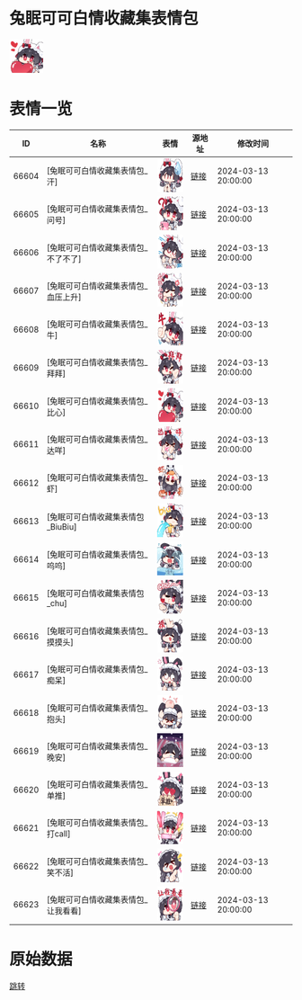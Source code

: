 # 兔眠可可白情收藏集表情包

<img src="./cover.png" height="60" alt="cover" />

# 表情一览

|ID|名称|表情|源地址|修改时间|
|----|----|----|----|----|
|66604|[兔眠可可白情收藏集表情包_汗]|<img src="./pic/066604_%5B兔眠可可白情收藏集表情包_汗%5D.png" height="60" alt="汗"/>|[链接](https://i0.hdslb.com/bfs/garb/7b42e184fb83bf3159af58625ac9211ebd57f354.png)|2024-03-13 20:00:00|
|66605|[兔眠可可白情收藏集表情包_问号]|<img src="./pic/066605_%5B兔眠可可白情收藏集表情包_问号%5D.png" height="60" alt="问号"/>|[链接](https://i0.hdslb.com/bfs/garb/7f4d04a17a5273ec9f52f6e0b3121b05241af7fc.png)|2024-03-13 20:00:00|
|66606|[兔眠可可白情收藏集表情包_不了不了]|<img src="./pic/066606_%5B兔眠可可白情收藏集表情包_不了不了%5D.png" height="60" alt="不了不了"/>|[链接](https://i0.hdslb.com/bfs/garb/40d06ab79a6eeea7c7dd3363f7d2c282b577573a.png)|2024-03-13 20:00:00|
|66607|[兔眠可可白情收藏集表情包_血压上升]|<img src="./pic/066607_%5B兔眠可可白情收藏集表情包_血压上升%5D.png" height="60" alt="血压上升"/>|[链接](https://i0.hdslb.com/bfs/garb/1245240f15850f6a26c506a3fb5e2eee9b278814.png)|2024-03-13 20:00:00|
|66608|[兔眠可可白情收藏集表情包_牛]|<img src="./pic/066608_%5B兔眠可可白情收藏集表情包_牛%5D.png" height="60" alt="牛"/>|[链接](https://i0.hdslb.com/bfs/garb/1e7e81102b6dd03e9163cf1bc1d0ed050a30e0c8.png)|2024-03-13 20:00:00|
|66609|[兔眠可可白情收藏集表情包_拜拜]|<img src="./pic/066609_%5B兔眠可可白情收藏集表情包_拜拜%5D.png" height="60" alt="拜拜"/>|[链接](https://i0.hdslb.com/bfs/garb/10a74a3074a66de115e68611d3cd22617330b590.png)|2024-03-13 20:00:00|
|66610|[兔眠可可白情收藏集表情包_比心]|<img src="./pic/066610_%5B兔眠可可白情收藏集表情包_比心%5D.png" height="60" alt="比心"/>|[链接](https://i0.hdslb.com/bfs/garb/f4e3c996d4121bd1bd2c343401b351dc0d04b156.png)|2024-03-13 20:00:00|
|66611|[兔眠可可白情收藏集表情包_达咩]|<img src="./pic/066611_%5B兔眠可可白情收藏集表情包_达咩%5D.png" height="60" alt="达咩"/>|[链接](https://i0.hdslb.com/bfs/garb/5aca3bc94c8ef3774bb916919b84f5245f12b37f.png)|2024-03-13 20:00:00|
|66612|[兔眠可可白情收藏集表情包_虾]|<img src="./pic/066612_%5B兔眠可可白情收藏集表情包_虾%5D.png" height="60" alt="虾"/>|[链接](https://i0.hdslb.com/bfs/garb/f7dc578170b26b1c933d4556df7141c295fb6b45.png)|2024-03-13 20:00:00|
|66613|[兔眠可可白情收藏集表情包_BiuBiu]|<img src="./pic/066613_%5B兔眠可可白情收藏集表情包_BiuBiu%5D.png" height="60" alt="BiuBiu"/>|[链接](https://i0.hdslb.com/bfs/garb/5869a547b15872af474a2c32261ba1e2c76d1e57.png)|2024-03-13 20:00:00|
|66614|[兔眠可可白情收藏集表情包_呜呜]|<img src="./pic/066614_%5B兔眠可可白情收藏集表情包_呜呜%5D.png" height="60" alt="呜呜"/>|[链接](https://i0.hdslb.com/bfs/garb/d08b35d9c68bb2a49862ef3843d12190f4f7d0e0.png)|2024-03-13 20:00:00|
|66615|[兔眠可可白情收藏集表情包_chu]|<img src="./pic/066615_%5B兔眠可可白情收藏集表情包_chu%5D.png" height="60" alt="chu"/>|[链接](https://i0.hdslb.com/bfs/garb/ce13779e6a8ace447ad49a20b8007ad98cbd4cf4.png)|2024-03-13 20:00:00|
|66616|[兔眠可可白情收藏集表情包_摸摸头]|<img src="./pic/066616_%5B兔眠可可白情收藏集表情包_摸摸头%5D.png" height="60" alt="摸摸头"/>|[链接](https://i0.hdslb.com/bfs/garb/b793b0135b92dfb5159aa1600b6f002ed972a956.png)|2024-03-13 20:00:00|
|66617|[兔眠可可白情收藏集表情包_痴呆]|<img src="./pic/066617_%5B兔眠可可白情收藏集表情包_痴呆%5D.png" height="60" alt="痴呆"/>|[链接](https://i0.hdslb.com/bfs/garb/e7382772ab760bb67be0e53bb51229713fb932a2.png)|2024-03-13 20:00:00|
|66618|[兔眠可可白情收藏集表情包_抱头]|<img src="./pic/066618_%5B兔眠可可白情收藏集表情包_抱头%5D.png" height="60" alt="抱头"/>|[链接](https://i0.hdslb.com/bfs/garb/c3f2497bc8ce7360362accdb6aff0f02a6ac4977.png)|2024-03-13 20:00:00|
|66619|[兔眠可可白情收藏集表情包_晚安]|<img src="./pic/066619_%5B兔眠可可白情收藏集表情包_晚安%5D.png" height="60" alt="晚安"/>|[链接](https://i0.hdslb.com/bfs/garb/f3fbc8b740be5f8aa15ed98650acedc511bf0a52.png)|2024-03-13 20:00:00|
|66620|[兔眠可可白情收藏集表情包_单推]|<img src="./pic/066620_%5B兔眠可可白情收藏集表情包_单推%5D.png" height="60" alt="单推"/>|[链接](https://i0.hdslb.com/bfs/garb/f7b6e81f060f388c6f507cc7a028479ffd8d14cd.png)|2024-03-13 20:00:00|
|66621|[兔眠可可白情收藏集表情包_打call]|<img src="./pic/066621_%5B兔眠可可白情收藏集表情包_打call%5D.png" height="60" alt="打call"/>|[链接](https://i0.hdslb.com/bfs/garb/211489a8fae02ec0a7422b7411d7e8b7dce45230.png)|2024-03-13 20:00:00|
|66622|[兔眠可可白情收藏集表情包_笑不活]|<img src="./pic/066622_%5B兔眠可可白情收藏集表情包_笑不活%5D.png" height="60" alt="笑不活"/>|[链接](https://i0.hdslb.com/bfs/garb/babdd985ad9304e43ba11195a6adaf0fa54af0f3.png)|2024-03-13 20:00:00|
|66623|[兔眠可可白情收藏集表情包_让我看看]|<img src="./pic/066623_%5B兔眠可可白情收藏集表情包_让我看看%5D.png" height="60" alt="让我看看"/>|[链接](https://i0.hdslb.com/bfs/garb/fbe50417adb0b9828679eacd7bb845707b59771d.png)|2024-03-13 20:00:00|

# 原始数据

[跳转](./raw.json)

